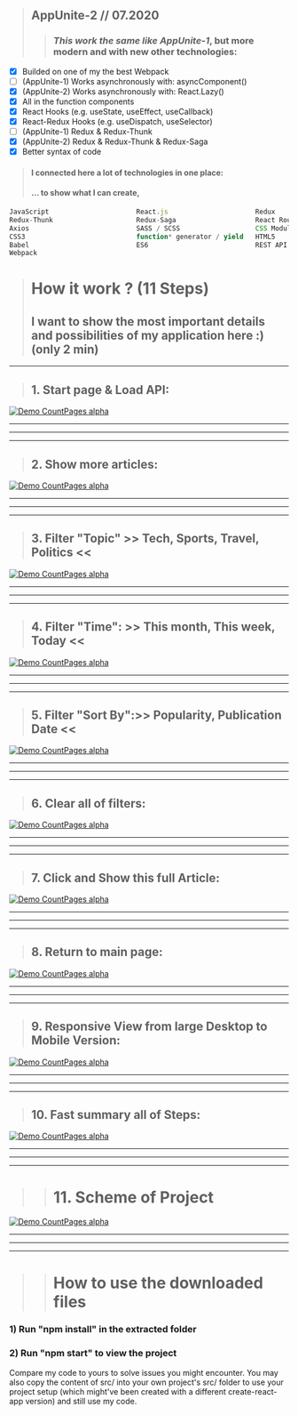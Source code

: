 > ## AppUnite-2 // 07.2020
>> ### *This work the same like AppUnite-1*, but more modern and with new other technologies: 
- [x] Builded on one of my the best Webpack     
- [ ] (AppUnite-1) Works asynchronously with: asyncComponent()
- [x] (AppUnite-2) Works asynchronously with: React.Lazy()
- [x] All in the function components
- [x] React Hooks (e.g. useState, useEffect, useCallback)
- [x] React-Redux Hooks (e.g. useDispatch, useSelector)
- [ ] (AppUnite-1) Redux & Redux-Thunk 
- [x] (AppUnite-2) Redux & Redux-Thunk & Redux-Saga 
- [x] Better syntax of code
> #### I connected here a lot of technologies in one place:
> #### ... to show what I can create, 
 
```js
JavaScript                      React.js                      Redux
Redux-Thunk                     Redux-Saga                    React Router
Axios                           SASS / SCSS                   CSS Modules
CSS3                            function* generator / yield   HTML5                                
Babel                           ES6                           REST API    
Webpack

```

> # How it work ? (11 Steps)
> ## I want to show the most important details and possibilities of my application here :) (only 2 min)

---

> ## 1. Start page & Load API:
[![Demo CountPages alpha](https://github.com/LukaszKolodziejski/AppUnite-2/blob/master/src/assets/1-start.gif)](https://github.com/LukaszKolodziejski/AppUnite-1)

---
---
---

> ## 2. Show more articles:
[![Demo CountPages alpha](https://github.com/LukaszKolodziejski/AppUnite-2/blob/master/src/assets/2-show-more-button.gif)](https://github.com/LukaszKolodziejski/AppUnite-1)

---
---
---

> ## 3. Filter "Topic" >> Tech, Sports, Travel, Politics <<
[![Demo CountPages alpha](https://github.com/LukaszKolodziejski/AppUnite-2/blob/master/src/assets/3-filter-topic.gif)](https://github.com/LukaszKolodziejski/AppUnite-1)

---
---
---

> ## 4. Filter "Time": >> This month, This week, Today <<
[![Demo CountPages alpha](https://github.com/LukaszKolodziejski/AppUnite-2/blob/master/src/assets/4-filter-time.gif)](https://github.com/LukaszKolodziejski/AppUnite-1)

---
---
---

> ## 5. Filter "Sort By":>> Popularity, Publication Date <<
[![Demo CountPages alpha](https://github.com/LukaszKolodziejski/AppUnite-2/blob/master/src/assets/5-filter-sortBy.gif)](https://github.com/LukaszKolodziejski/AppUnite-1)

---
---
---

> ## 6. Clear all of filters:
[![Demo CountPages alpha](https://github.com/LukaszKolodziejski/AppUnite-2/blob/master/src/assets/6-clear-filter.gif)](https://github.com/LukaszKolodziejski/AppUnite-1)

---
---
---

> ## 7. Click and Show this full Article:
[![Demo CountPages alpha](https://github.com/LukaszKolodziejski/AppUnite-2/blob/master/src/assets/7-read-more-article.gif)](https://github.com/LukaszKolodziejski/AppUnite-1)

---
---
---

> ## 8. Return to main page:
[![Demo CountPages alpha](https://github.com/LukaszKolodziejski/AppUnite-2/blob/master/src/assets/8-return-article.gif)](https://github.com/LukaszKolodziejski/AppUnite-1)

---
---
---

> ## 9. Responsive View from large Desktop to Mobile Version:
[![Demo CountPages alpha](https://github.com/LukaszKolodziejski/AppUnite-2/blob/master/src/assets/9-responsive-view.gif)](https://github.com/LukaszKolodziejski/AppUnite-1)

---
---
---

> ## 10. Fast summary all of Steps:
[![Demo CountPages alpha](https://github.com/LukaszKolodziejski/AppUnite-2/blob/master/src/assets/10-all-steps.gif)](https://github.com/LukaszKolodziejski/AppUnite-1)

---
---
---

> > # 11. Scheme of Project
[![Demo CountPages alpha](https://github.com/LukaszKolodziejski/AppUnite-2/blob/master/src/assets/11-schemat.png)](https://github.com/LukaszKolodziejski/AppUnite-1)

---
---
---

> > # How to use the downloaded files

### 1) Run "npm install" in the extracted folder
### 2) Run "npm start" to view the project

Compare my code to yours to solve issues you might encounter. You may also copy 
the content of src/ into your own project's src/ folder to use your project setup 
(which might've been created with a different create-react-app version) and still use my code.
